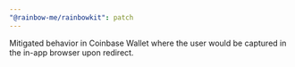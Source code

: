 ```yaml
---
"@rainbow-me/rainbowkit": patch
---
```


Mitigated behavior in Coinbase Wallet where the user would be captured in the in-app browser upon redirect.

